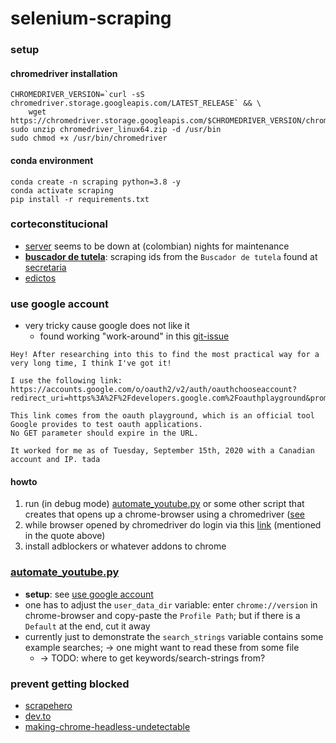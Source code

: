 # selenium-scraping
### setup 
#### chromedriver installation
```shell script
CHROMEDRIVER_VERSION=`curl -sS chromedriver.storage.googleapis.com/LATEST_RELEASE` && \
    wget https://chromedriver.storage.googleapis.com/$CHROMEDRIVER_VERSION/chromedriver_linux64.zip
sudo unzip chromedriver_linux64.zip -d /usr/bin
sudo chmod +x /usr/bin/chromedriver
```

#### conda environment
```shell script
conda create -n scraping python=3.8 -y
conda activate scraping
pip install -r requirements.txt
```
### corteconstitucional
* [server](https://www.corteconstitucional.gov.co) seems to be down at (colombian) nights for maintenance
* [__buscador de tutela__](corte_constitucional.py): scraping ids from the `Buscador de tutela` found at [secretaria](https://www.corteconstitucional.gov.co/secretaria/)
* [edictos](https://www.corteconstitucional.gov.co/secretaria/edictos/)

### use google account
* very tricky cause google does not like it
    * found working "work-around" in this [git-issue](https://gist.github.com/ikegami-yukino/51b247080976cb41fe93#gistcomment-3455633)
```
Hey! After researching into this to find the most practical way for a very long time, I think I've got it!

I use the following link:
https://accounts.google.com/o/oauth2/v2/auth/oauthchooseaccount?redirect_uri=https%3A%2F%2Fdevelopers.google.com%2Foauthplayground&prompt=consent&response_type=code&client_id=407408718192.apps.googleusercontent.com&scope=email&access_type=offline&flowName=GeneralOAuthFlow

This link comes from the oauth playground, which is an official tool Google provides to test oauth applications.
No GET parameter should expire in the URL.

It worked for me as of Tuesday, September 15th, 2020 with a Canadian account and IP. tada
```
#### howto
1. run (in debug mode) [automate_youtube.py](automate_youtube.py) or some other script that creates that opens up a chrome-browser using a chromedriver ([see](#user-content-chromedriver-installation)
2. while browser opened by chromedriver do login via this [link](https://accounts.google.com/o/oauth2/v2/auth/oauthchooseaccount?redirect_uri=https%3A%2F%2Fdevelopers.google.com%2Foauthplayground&prompt=consent&response_type=code&client_id=407408718192.apps.googleusercontent.com&scope=email&access_type=offline&flowName=GeneralOAuthFlow)
  (mentioned in the quote above)
3. install adblockers or whatever addons to chrome
### [automate_youtube.py](automate_youtube.py)
* __setup__: see [use google account](#user-content-use-google-account) 
* one has to adjust the `user_data_dir` variable: enter `chrome://version` in chrome-browser and copy-paste the `Profile Path`; but if there is a `Default` at the end, cut it away
* currently just to demonstrate the `search_strings` variable contains some example searches; -> one might want to read these from some file
    * -> TODO: where to get keywords/search-strings from?
    
### prevent getting blocked
* [scrapehero](https://www.scrapehero.com/how-to-prevent-getting-blacklisted-while-scraping/)
* [dev.to](https://dev.to/sonyarianto/user-agent-string-difference-in-puppeteer-headless-and-headful-4aoh)
* [making-chrome-headless-undetectable](https://intoli.com/blog/making-chrome-headless-undetectable/)